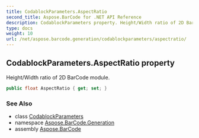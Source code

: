 ```yaml
---
title: CodablockParameters.AspectRatio
second_title: Aspose.BarCode for .NET API Reference
description: CodablockParameters property. Height/Width ratio of 2D BarCode module
type: docs
weight: 10
url: /net/aspose.barcode.generation/codablockparameters/aspectratio/
---
```

## CodablockParameters.AspectRatio property

Height/Width ratio of 2D BarCode module.

```csharp
public float AspectRatio { get; set; }
```

### See Also

* class [CodablockParameters](../)
* namespace [Aspose.BarCode.Generation](../../codablockparameters/)
* assembly [Aspose.BarCode](../../../)


